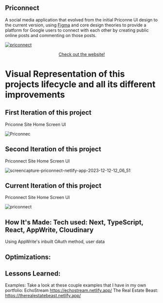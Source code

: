## Priconnect

A social media application that evolved from the initial Priconne UI design to the current version, using <a href = "https://www.figma.com/file/IsgZ9uNNbUL79ECDpUePlE/Priconnect?type=design&node-id=36-31&mode=design&t=vkLXBgqz6VUzDAgY-0">Figma</a> and core design theories to provide a platform for Google users to connect with each other by creating public online posts and commenting on those posts.

<a href = "https://priconnect.netlify.app/">

![priconnect](https://github.com/choir27/Priconnect/assets/66279068/4377225b-efd9-43fe-8033-56203cf21ea1)

</a>

<div align = "center"><a href = "https://echostream.netlify.app/">Check out the website!</a></div>


<h1>Visual Representation of this projects lifecycle and all its different improvements</h1>

<h2>First Iteration of this project</h2>
Priconne Site Home Screen UI

![Priconnec](https://github.com/choir27/Priconnect/assets/66279068/471c0b6d-b383-40c5-a1f3-e97c7dbd1c74)

<h2>Second Iteration of this project</h2>
Priconnect Site Home Screen UI

![screencapture-priconnect-netlify-app-2023-12-12-12_06_51](https://github.com/choir27/Priconnect/assets/66279068/a03285a7-1bc4-41dd-a710-973b33be2818)

<h2>Current Iteration of this project</h2>
Priconnect Site Home Screen UI

![priconnect](https://github.com/choir27/Priconnect/assets/66279068/4377225b-efd9-43fe-8033-56203cf21ea1)

## How It's Made: Tech used: Next, TypeScript, React, AppWrite, Cloudinary

Using AppWrite's inbuilt OAuth method, user data  

## Optimizations:

## Lessons Learned:

Examples: Take a look at these couple examples that I have in my own portfolio: EchoStream https://echostream.netlify.app/ The Real Estate Beast: https://therealestatebeast.netlify.app/
